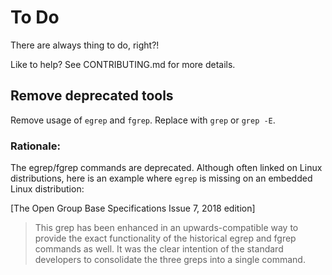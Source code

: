 
# To Do

There are always thing to do, right?!

Like to help? See CONTRIBUTING.md for more details.

## Remove deprecated tools

Remove usage of `egrep` and `fgrep`. Replace with `grep` or `grep -E`.

### Rationale:
The egrep/fgrep commands are deprecated. Although often linked on Linux distributions, here is an example where `egrep` is missing on an embedded Linux distribution: 

[The Open Group Base Specifications Issue 7, 2018 edition]

> This grep has been enhanced in an upwards-compatible way to provide the exact functionality of the historical egrep and fgrep commands as well. It was the clear intention of the standard developers to consolidate the three greps into a single command.